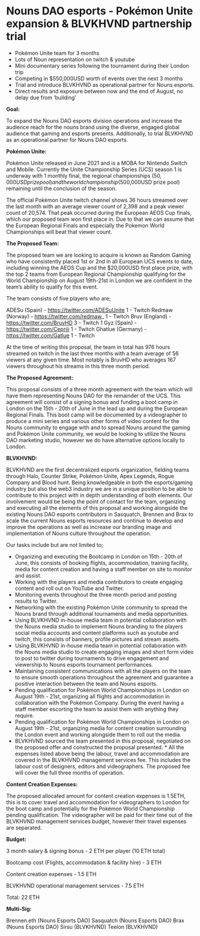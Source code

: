 # Nouns DAO esports - Pokémon Unite expansion & BLVKHVND partnership trial 

- Pokémon Unite team for 3 months 
- Lots of Noun representation on twitch & youtube 
- Mini documentary series following the tournament during their London trip 
- Competing in $550,000USD worth of events over the next 3 months 
- Trial and introduce BLVKHVND as operational partner for Nouns esports. 
- Direct results and exposure between now and the end of August, no delay due from ‘building’ 

**Goal:** 

To expand the Nouns DAO esports division operations and increase the audience reach for the nouns brand using the diverse, engaged global audience that gaming and esports presents. Additionally, to trial BLVKHVND as an operational partner for Nouns DAO esports. 

**Pokémon Unite:** 

Pokémon Unite released in June 2021 and is a MOBA for Nintendo Switch and Mobile. Currently the Unite Championship Series (UCS) season 1 is underway with 1 monthly final, the regional championships ($50,000USD prize pool) and the world championship ($500,000USD prize pool) remaining until the conclusion of the season. 

The official Pokémon Unite twitch channel shows 36 hours streamed over the last month with an average viewer count of 2,398 and a peak viewer count of 20,574. That peak occurred during the European AEOS Cup finals, which our proposed team won first place in. Due to that we can assume that the European Regional Finals and especially the Pokemon World Championships will beat that viewer count. 

**The Proposed Team:** 

The proposed team we are looking to acquire is known as Random Gaming who have consistently placed 1st or 2nd in all European UCS events to date, including winning the AEOS Cup and the $20,000USD first place prize, with the top 2 teams from European Regional Championship qualifying for the World Championship on August 19th-21st in London we are confident in the team’s ability to qualify for this event. 

The team consists of five players who are; 

ADESu (Spain) - https://twitter.com/ADESuUnite 1 - Twitch 
Redmaw (Norway) - https://twitter.com/redmaw_ 1 - Twitch 
Bruv (England) - https://twitter.com/BruvHD 3 - Twitch 1 
Gyz (Spain) - https://twitter.com/Cepriii 1 - Twitch 
Ghatlue (Germany) - https://twitter.com/Gatlue 1 - Twitch 

At the time of writing this proposal, the team in total has 976 hours streamed on twitch in the last three months with a team average of 56 viewers at any given time. Most notably is BruvHD who averages 167 viewers throughout his streams in this three month period. 

**The Proposed Agreement:** 

This proposal consists of a three month agreement with the team which will have them representing Nouns DAO for the remainder of the UCS. This agreement will consist of a signing bonus and funding a boot camp in London on the 15th - 20th of June in the lead up and during the European Regional Finals. This boot camp will be documented by a videographer to produce a mini series and various other forms of video content for the Nouns community to engage with and to spread Nouns around the gaming and Pokémon Unite community, we would be looking to utilize the Nouns DAO marketing studio, however we do have alternative options locally to London. 

**BLVKHVND:** 

BLVKHVND are the first decentralized esports organization, fielding teams through Halo, Counter Strike, Pokémon Unite, Apex Legends, Rogue Company and Blood hunt. Being knowledgeable in both the esports/gaming industry but also the web3 industry we are in a unique position to be able to contribute to this project with in depth understanding of both elements. Our involvement would be being the point of contact for the team, organizing and executing all the elements of this proposal and working alongside the existing Nouns DAO esports contributors in Sasquatch, Brennen and Brax to scale the current Nouns esports resources and continue to develop and improve the operations as well as increase our branding image and implementation of Nouns culture throughout the operation. 

Our tasks include but are not limited to; 

- Organizing and executing the Bootcamp in London on 15th - 20th of June, this consists of booking flights, accommodation, training facility, media for content creation and having a staff member on site to monitor and assist. 
- Working with the players and media contributors to create engaging content and roll out on YouTube and Twitter. 
- Monitoring events throughout the three month period and posting results to Twitter. 
- Networking with the existing Pokémon Unite community to spread the Nouns brand through additional tournaments and media opportunities. 
- Using BLVKHVND in-house media team in potential collaboration with the Nouns media studio to implement Nouns branding to the players social media accounts and content platforms such as youtube and twitch, this consists of banners, profile pictures and stream assets. 
- Using BLVKHVND in-house media team in potential collaboration with the Nouns media studio to create engaging images and short form video to post to twitter during tournaments to drive engagement and viewership to Nouns esports tournament performances. 
- Maintaining consistent communications with all the players on the team to ensure smooth operations throughout the agreement and guarantee a positive interaction between the team and Nouns esports. 
- Pending qualification for Pokémon World Championships in London on August 19th - 21st, organizing all flights and accommodation in collaboration with the Pokémon Company. During the event having a staff member escorting the team to assist them with anything they require. 
- Pending qualification for Pokémon World Championships in London on August 19th - 21st, organizing media for content creation surrounding the London event and working alongside them to roll out the media. 
- BLVKHVND sourced the team presented in this proposal, negotiated on the proposed offer and constructed the proposal presented. \* All the expenses listed above being the labour, travel and accommodation are covered in the BLVKHVND management services fee. This includes the labour cost of designers, editors and videographers. The proposed fee will cover the full three months of operation. 

**Content Creation Expenses:** 

The proposed allocated amount for content creation expenses is 1.5ETH, this is to cover travel and accommodation for videographers to London for the boot camp and potentially for the Pokémon World Championship pending qualification. The videographer will be paid for their time out of the BLVKHVND management services budget, however their travel expenses are separated. 

**Budget:** 

3 month salary & signing bonus - 2 ETH per player (10 ETH total) 

Bootcamp cost (Flights, accommodation & facility hire) - 3 ETH 

Content creation expenses - 1.5 ETH 

BLVKHVND operational management services - 7.5 ETH 

Total: 22 ETH 

**Multi-Sig:** 

Brennen.eth (Nouns Esports DAO) 
Sasquatch (Nouns Esports DAO) Brax (Nouns Esports DAO) 
Sirsu (BLVKHVND) 
Teelon (BLVKHVND)
